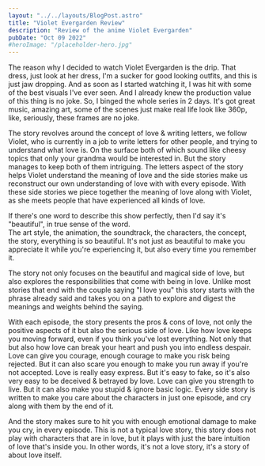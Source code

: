 ```yaml
---
layout: "../../layouts/BlogPost.astro"
title: "Violet Evergarden Review"
description: "Review of the anime Violet Evergarden"
pubDate: "Oct 09 2022"
#heroImage: "/placeholder-hero.jpg"
---
```


The reason why I decided to watch Violet Evergarden is the drip. That dress, just look at her dress, I'm a sucker for good looking outfits, and this is just jaw dropping. And as soon as I started watching it, I was hit with some of the best visuals I've ever seen. And I already knew the production value of this thing is no joke. So, I binged the whole series in 2 days. It's got great music, amazing art, some of the scenes just make real life look like 360p, like, seriously, these frames are no joke.

The story revolves around the concept of love & writing letters, we follow Violet, who is currently in a job to write letters for other people, and trying to understand what love is. On the surface both of which sound like cheesy topics that only your grandma would be interested in. But the story manages to keep both of them intriguing. The letters aspect of the story helps Violet understand the meaning of love and the side stories make us reconstruct our own understanding of love with with every episode. With these side stories we piece together the meaning of love along with Violet, as she meets people that have experienced all kinds of love.  
   
If there's one word to describe this show perfectly, then I'd say it's "beautiful", in true sense of the word.  
The art style, the animation, the soundtrack, the characters, the concept, the story, everything is so beautiful. It's not just as beautiful to make you appreciate it while you're experiencing it, but also every time you remember it.

The story not only focuses on the beautiful and magical side of love, but also explores the responsibilities that come with being in love. Unlike most stories that end with the couple saying "I love you" this story starts with the phrase already said and takes you on a path to explore and digest the meanings and weights behind the saying.

With each episode, the story presents the pros & cons of love, not only the positive aspects of it but also the serious side of love. Like how love keeps you moving forward, even if you think you've lost everything. Not only that but also how love can break your heart and push you into endless despair. Love can give you courage, enough courage to make you risk being rejected. But it can also scare you enough to make you run away if you're not accepted. Love is really easy express. But it's easy to fake, so it's also very easy to be deceived & betrayed by love. Love can give you strength to live. But it can also make you stupid & ignore basic logic. Every side story is written to make you care about the characters in just one episode, and cry along with them by the end of it.

And the story makes sure to hit you with enough emotional damage to make you cry, in every episode. This is not a typical love story, this story does not play with characters that are in love, but it plays with just the bare intuition of love that's inside you. In other words, it's not a love story, it's a story of about love itself.